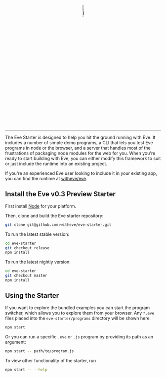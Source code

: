 <p align="center">
  <img src="http://www.witheve.com/logo.png" alt="Eve logo" width="10%" />
</p>

---

The Eve Starter is designed to help you hit the ground running with Eve. It includes a number of simple demo programs, a CLI that lets you test Eve programs in node or the browser, and a server that handles most of the frustrations of packaging node modules for the web for you. When you're ready to start building with Eve, you can either modify this framework to suit or just include the runtime into an existing project.

If you're an experienced Eve user looking to include it in your existing app, you can find the runtime at [witheve/eve](https://github.com/witheve/eve).

## Install the Eve v0.3 Preview Starter

First install [Node](https://nodejs.org/en/download/) for your platform.

Then, clone and build the Eve starter repository:

```sh
git clone git@github.com:witheve/eve-starter.git
```

To run the latest stable version:

```sh
cd eve-starter
git checkout release
npm install
```

To run the latest nightly version:

```sh
cd eve-starter
git checkout master
npm install
```

## Using the Starter

If you want to explore the bundled examples you can start the program switcher, which allows you to explore them from your browser. Any `*.eve` files placed into the `eve-starter/programs` directory will be shown here.

```sh
npm start
```

Or you can run a specific `.eve` or `.js` program by providing its path as an argument:

```sh
npm start -- path/to/program.js
```

To view other functionality of the starter, run
```sh
npm start -- --help
```
